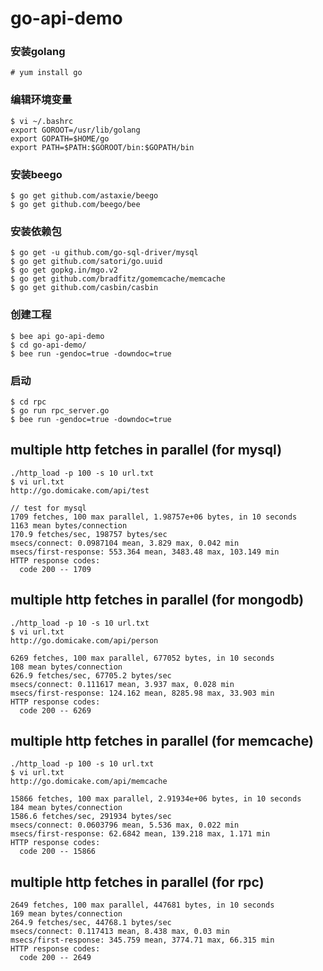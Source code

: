 # go-api-demo

### 安装golang
    # yum install go

### 编辑环境变量
    $ vi ~/.bashrc
    export GOROOT=/usr/lib/golang
    export GOPATH=$HOME/go
    export PATH=$PATH:$GOROOT/bin:$GOPATH/bin

### 安装beego
    $ go get github.com/astaxie/beego
    $ go get github.com/beego/bee

### 安装依赖包
    $ go get -u github.com/go-sql-driver/mysql
    $ go get github.com/satori/go.uuid
    $ go get gopkg.in/mgo.v2
    $ go get github.com/bradfitz/gomemcache/memcache
    $ go get github.com/casbin/casbin

### 创建工程
    $ bee api go-api-demo
    $ cd go-api-demo/
    $ bee run -gendoc=true -downdoc=true

### 启动
    $ cd rpc
    $ go run rpc_server.go
    $ bee run -gendoc=true -downdoc=true


## multiple http fetches in parallel (for mysql)
    ./http_load -p 100 -s 10 url.txt
    $ vi url.txt
    http://go.domicake.com/api/test
    
    // test for mysql
    1709 fetches, 100 max parallel, 1.98757e+06 bytes, in 10 seconds
    1163 mean bytes/connection
    170.9 fetches/sec, 198757 bytes/sec
    msecs/connect: 0.0987104 mean, 3.829 max, 0.042 min
    msecs/first-response: 553.364 mean, 3483.48 max, 103.149 min
    HTTP response codes:
      code 200 -- 1709


## multiple http fetches in parallel (for mongodb)
    ./http_load -p 10 -s 10 url.txt
    $ vi url.txt
    http://go.domicake.com/api/person
    
    6269 fetches, 100 max parallel, 677052 bytes, in 10 seconds
    108 mean bytes/connection
    626.9 fetches/sec, 67705.2 bytes/sec
    msecs/connect: 0.111617 mean, 3.937 max, 0.028 min
    msecs/first-response: 124.162 mean, 8285.98 max, 33.903 min
    HTTP response codes:
      code 200 -- 6269


## multiple http fetches in parallel (for memcache)
    ./http_load -p 100 -s 10 url.txt
    $ vi url.txt
    http://go.domicake.com/api/memcache
    
    15866 fetches, 100 max parallel, 2.91934e+06 bytes, in 10 seconds
    184 mean bytes/connection
    1586.6 fetches/sec, 291934 bytes/sec
    msecs/connect: 0.0603796 mean, 5.536 max, 0.022 min
    msecs/first-response: 62.6842 mean, 139.218 max, 1.171 min
    HTTP response codes:
      code 200 -- 15866


## multiple http fetches in parallel (for rpc)
    2649 fetches, 100 max parallel, 447681 bytes, in 10 seconds
    169 mean bytes/connection
    264.9 fetches/sec, 44768.1 bytes/sec
    msecs/connect: 0.117413 mean, 8.438 max, 0.03 min
    msecs/first-response: 345.759 mean, 3774.71 max, 66.315 min
    HTTP response codes:
      code 200 -- 2649
